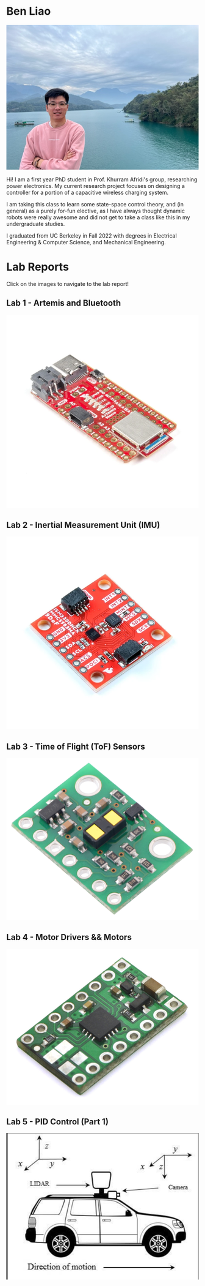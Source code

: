 # Ben Liao

![image](images/ben_photo.jpg)

Hi! I am a first year PhD student in Prof. Khurram Afridi's group, researching power electronics. My current research project focuses on designing a controller for a portion of a capacitive wireless charging system.

I am taking this class to learn some state-space control theory, and (in general) as a purely for-fun elective, as I have always thought dynamic robots were really awesome and did not get to take a class like this in my undergraduate studies.

I graduated from UC Berkeley in Fall 2022 with degrees in Electrical Engineering & Computer Science, and Mechanical Engineering.


# Lab Reports

Click on the images to navigate to the lab report!

## Lab 1 - Artemis and Bluetooth

[![lab1_thumbnail](images/lab1/lab1_thumbnail.png)](./lab1_report.html "Lab 1 Report")

## Lab 2 - Inertial Measurement Unit (IMU)

[![lab2_thumbnail](images/lab2/lab2_thumbnail.webp)](./lab2_report.html "Lab 2 Report")

## Lab 3 - Time of Flight (ToF) Sensors

[![lab3_thumbnail](images/lab3/lab3_thumbnail.jpg)](./lab3_report.html "Lab 3 Report")

## Lab 4 - Motor Drivers && Motors

[![lab4_thumbnail](images/lab4/lab4_thumbnail.jpg)](./lab4_report.html "Lab 4 Report")

## Lab 5 - PID Control (Part 1)

[![lab5_thumbnail](images/lab5/lab5_thumbnail.png)](./lab5_report.html "Lab 5 Report")
